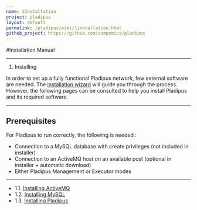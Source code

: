 ```yaml
---
name: 1Installation
project: pladipus
layout: default
permalink: /pladipus/wiki/1installation.html
github_project: https://github.com/compomics/pladipus
---
```


#Installation Manual

----

1. Installing 

In order to set up a fully functional Pladipus network, few external software are needed. 
The [installation wizard](http://genesis.ugent.be/pladipus/download/Pladipus-installer-0.3.1.jar) will guide you through the process. However, the following pages can be consulted to help you install Pladipus and its required software.

----

## Prerequisites
For Pladipus to run correctly, the following is needed : 

* Connection to a MySQL database with create privileges (not included in installer)
* Connection to an ActiveMQ host on an available post (optional in installer + automatic download)
* Either Pladipus Management or Executor modes 

----

* 1.1. [Installing ActiveMQ](https://github.com/compomics/pladipus/wiki/1.1-Installing-ActiveMQ)
* 1.2. [Installing MySQL](https://github.com/compomics/pladipus/wiki/1.2-Installing-MySQL)
* 1.3. [Installing Pladipus](https://github.com/compomics/pladipus/wiki/1.3.-Installing-Pladipus)